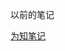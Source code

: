 以前的笔记

[为知笔记](https://6e9de850.wiz06.com/wapp/pages/view/share/s/1KDuxg3NQx7G22jsfI2P8GS71k7lWZ1EBQ8D28tQr_28fTYd)

